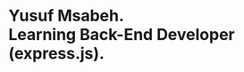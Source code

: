 <p align="center">
  <br>
  <samp>
    <h1><b>Yusuf Msabeh</b>.
    <br> Learning Back-End Developer (express.js).<br>

</samp>

 

</p>

